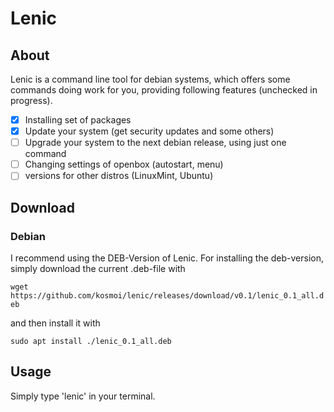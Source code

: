 # Lenic

## About

Lenic is a command line tool for debian systems, which offers some commands doing work for you, providing following features (unchecked in progress).

- [x] Installing set of packages
- [x] Update your system (get security updates and some others)
- [ ] Upgrade your system to the next debian release, using just one command
- [ ] Changing settings of openbox (autostart, menu)
- [ ] versions for other distros (LinuxMint, Ubuntu)

## Download

### Debian

I recommend using the DEB-Version of Lenic.
For installing the deb-version, simply download the current .deb-file with

`wget https://github.com/kosmoi/lenic/releases/download/v0.1/lenic_0.1_all.deb`

and then install it with

`sudo apt install ./lenic_0.1_all.deb`

## Usage

Simply type 'lenic' in your terminal.
